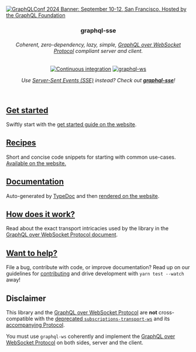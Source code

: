 [![GraphQLConf 2024 Banner: September 10-12, San Francisco. Hosted by the GraphQL Foundation](https://github.com/user-attachments/assets/bdb8cd5d-5186-4ece-b06b-b00a499b7868)](https://graphql.org/conf/2024/?utm_source=github&utm_medium=graphql_ws&utm_campaign=readme)

<div align="center">
<!-- Uncomment when we remove GraphQL Conf banner -->
<!-- <br /> -->

  <h3>graphql-sse</h3>

<!-- ![GraphQLOverWebSocket](https://user-images.githubusercontent.com/25294569/94527042-172dba00-023f-11eb-944b-88c0bd58a8d2.gif) -->

  <h6>Coherent, zero-dependency, lazy, simple, <a href="PROTOCOL.md">GraphQL over WebSocket Protocol</a> compliant server and client.</h6>

[![Continuous integration](https://github.com/enisdenjo/graphql-ws/workflows/Continuous%20integration/badge.svg)](https://github.com/enisdenjo/graphql-ws/actions?query=workflow%3A%22Continuous+integration%22) [![graphql-ws](https://img.shields.io/npm/v/graphql-ws.svg?label=graphql-ws&logo=npm)](https://www.npmjs.com/package/graphql-ws)

<i>Use [Server-Sent Events (SSE)](https://developer.mozilla.org/en-US/docs/Web/API/Server-sent_events) instead? Check out <b>[graphql-sse](https://github.com/enisdenjo/graphql-sse)</b>!</i>

  <br />
</div>

## [Get started](https://the-guild.dev/graphql/ws/get-started)

Swiftly start with the [get started guide on the website](https://the-guild.dev/graphql/ws/get-started).

## [Recipes](https://the-guild.dev/graphql/ws/recipes)

Short and concise code snippets for starting with common use-cases. [Available on the website.](https://the-guild.dev/graphql/ws/recipes)

## [Documentation](https://the-guild.dev/graphql/ws/docs)

Auto-generated by [TypeDoc](https://typedoc.org) and then [rendered on the website](https://the-guild.dev/graphql/ws/docs).

## [How does it work?](PROTOCOL.md)

Read about the exact transport intricacies used by the library in the [GraphQL over WebSocket Protocol document](PROTOCOL.md).

## [Want to help?](CONTRIBUTING.md)

File a bug, contribute with code, or improve documentation? Read up on our guidelines for [contributing](CONTRIBUTING.md) and drive development with `yarn test --watch` away!

## Disclaimer

This library and the [GraphQL over WebSocket Protocol](https://github.com/enisdenjo/graphql-ws/blob/master/PROTOCOL.md) are **not** cross-compatible with the [deprecated `subscriptions-transport-ws`](https://github.com/apollographql/subscriptions-transport-ws) and its [accompanying Protocol](https://github.com/apollographql/subscriptions-transport-ws/blob/master/PROTOCOL.md).

You must use `graphql-ws` coherently and implement the [GraphQL over WebSocket Protocol](https://github.com/enisdenjo/graphql-ws/blob/master/PROTOCOL.md) on both sides, server and the client.
